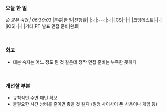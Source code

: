 ### 오늘 한 일
_순 공부 시간 | 06:39:03_
|분류|한 일|진행률|
|:-:|:---:|:-:|
|CS|-|-|
|코딩테스트|-|-|
|iOS|-|-|
|기타|PT 발표 면접 준비|완료|

<br>

### 회고
- 대본 숙지는 어느 정도 된 것 같은데 정작 면접 준비는 부족한 듯하다

<br>

### 개선할 부분
- 규칙적인 수면 패턴 확보
- 불필요한 시간 낭비를 줄이면 좋을 것 같다 (일정 사이사이 폰 사용이나 게임 등)
